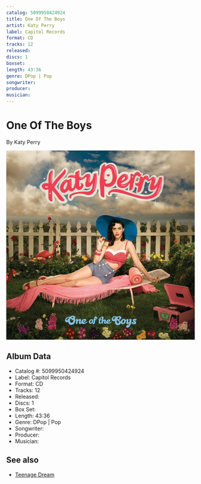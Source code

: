 ```yaml
---
catalog: 5099950424924
title: One Of The Boys
artist: Katy Perry
label: Capitol Records
format: CD
tracks: 12
released: 
discs: 1
boxset: 
length: 43:36
genre: DPop | Pop
songwriter: 
producer: 
musician: 
---
```


# One Of The Boys

By Katy Perry

![](../../assets/albumcovers/Katy_Perry-One_Of_The_Boys.png)

## Album Data

- Catalog #: 5099950424924
- Label: Capitol Records
- Format: CD
- Tracks: 12
- Released: 
- Discs: 1
- Box Set: 
- Length: 43:36
- Genre: DPop | Pop
- Songwriter: 
- Producer: 
- Musician: 


## See also

- [Teenage Dream](Teenage_Dream-_The_Complete_Confection.md)
